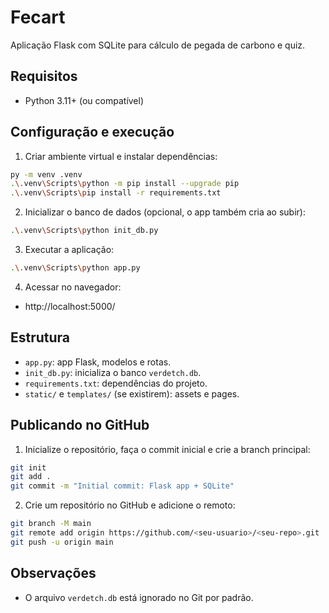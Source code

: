 # Fecart

Aplicação Flask com SQLite para cálculo de pegada de carbono e quiz.

## Requisitos
- Python 3.11+ (ou compatível)

## Configuração e execução

1. Criar ambiente virtual e instalar dependências:
```bash
py -m venv .venv
.\.venv\Scripts\python -m pip install --upgrade pip
.\.venv\Scripts\pip install -r requirements.txt
```

2. Inicializar o banco de dados (opcional, o app também cria ao subir):
```bash
.\.venv\Scripts\python init_db.py
```

3. Executar a aplicação:
```bash
.\.venv\Scripts\python app.py
```

4. Acessar no navegador:
- http://localhost:5000/

## Estrutura
- `app.py`: app Flask, modelos e rotas.
- `init_db.py`: inicializa o banco `verdetch.db`.
- `requirements.txt`: dependências do projeto.
- `static/` e `templates/` (se existirem): assets e pages.

## Publicando no GitHub
1. Inicialize o repositório, faça o commit inicial e crie a branch principal:
```bash
git init
git add .
git commit -m "Initial commit: Flask app + SQLite"
```
2. Crie um repositório no GitHub e adicione o remoto:
```bash
git branch -M main
git remote add origin https://github.com/<seu-usuario>/<seu-repo>.git
git push -u origin main
```

## Observações
- O arquivo `verdetch.db` está ignorado no Git por padrão.



